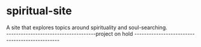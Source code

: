 # spiritual-site
A site that explores topics around spirituality and soul-searching.                                                                                                                  
-------------------------------------project on hold -----------------------------------------------
